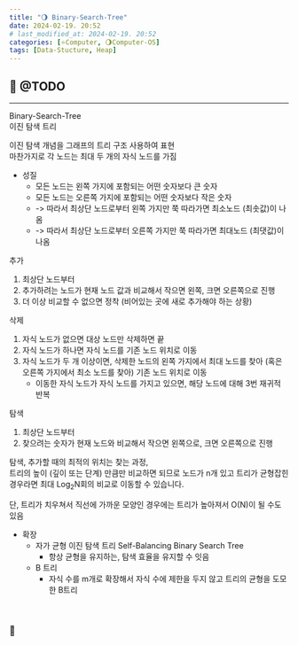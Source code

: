 ```yaml
---
title: "🌖 Binary-Search-Tree"
date: 2024-02-19. 20:52
# last_modified_at: 2024-02-19. 20:52
categories: [⭐Computer, 🌖Computer-OS]
tags: [Data-Stucture, Heap]
---
```


## **💫 @TODO**

---

Binary-Search-Tree  
이진 탐색 트리  

이진 탐색 개념을 그래프의 트리 구조 사용하여 표현  
마찬가지로 각 노드는 최대 두 개의 자식 노드를 가짐  

- 성질
  - 모든 노드는 왼쪽 가지에 포함되는 어떤 숫자보다 큰 숫자
  - 모든 노드는 오른쪽 가지에 포함되는 어떤 숫자보다 작은 숫자
  - -> 따라서 최상단 노드로부터 왼쪽 가지만 쭉 따라가면 최소노드 (최솟값)이 나옴
  - -> 따라서 최상단 노드로부터 오른쪽 가지만 쭉 따라가면 최대노드 (최댓값)이 나옴

추가  

1. 최상단 노드부터
2. 추가하려는 노드가 현재 노드 값과 비교해서 작으면 왼쪽, 크면 오른쪽으로 진행
3. 더 이상 비교할 수 없으면 정착 (비어있는 곳에 새로 추가해야 하는 상황)

삭제  

1. 자식 노드가 없으면 대상 노드만 삭제하면 끝
2. 자식 노드가 하나면 자식 노드를 기존 노드 위치로 이동
3. 자식 노드가 두 개 이상이면, 삭제한 노드의 왼쪽 가지에서 최대 노드를 찾아 (혹은 오른쪽 가지에서 최소 노드를 찾아) 기존 노드 위치로 이동
   - 이동한 자식 노드가 자식 노드를 가지고 있으면, 해당 노드에 대해 3번 재귀적 반복

탐색  

1. 최상단 노드부터
2. 찾으려는 숫자가 현재 노드와 비교해서 작으면 왼쪽으로, 크면 오른쪽으로 진행

탐색, 추가할 때의 최적의 위치는 찾는 과정,  
트리의 높이 (깊이 또는 단계) 만큼만 비교하면 되므로 노드가 n개 있고 트리가 균형잡힌 경우라면 최대 Log<sub>2</sub>N회의 비교로 이동할 수 있습니다.  

단, 트리가 치우쳐서 직선에 가까운 모양인 경우에는 트리가 높아져서 O(N)이 될 수도 있음  

- 확장
  - 자가 균형 이진 탐색 트리 Self-Balancing Binary Search Tree
    - 항상 균형을 유지하는, 탐색 효율을 유지할 수 잇음
  - B 트리
    - 자식 수를 m개로 확장해서 자식 수에 제한을 두지 않고 트리의 균형을 도모한 B트리

<br>

<!-- ---- ---- ---- ----  ---- ---- ---- ----  ---- ---- ---- ----  ---- ---- ---- ---- -->

### **🫧**

<br>

<!-- ---- ---- ---- ----  ---- ---- ---- ----  ---- ---- ---- ----  ---- ---- ---- ---- -->
